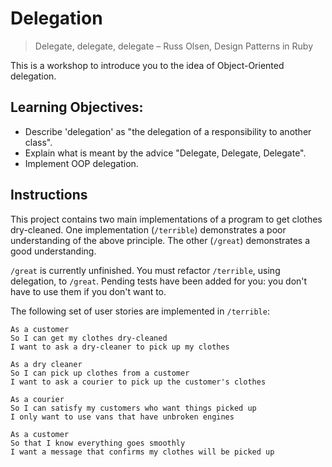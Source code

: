 # Delegation

> Delegate, delegate, delegate
> – Russ Olsen, Design Patterns in Ruby

This is a workshop to introduce you to the idea of Object-Oriented delegation.

## Learning Objectives:

- Describe 'delegation' as "the delegation of a responsibility to another class".
- Explain what is meant by the advice "Delegate, Delegate, Delegate".
- Implement OOP delegation.

## Instructions

This project contains two main implementations of a program to get clothes dry-cleaned. One implementation (`/terrible`) demonstrates a poor understanding of the above principle. The other (`/great`) demonstrates a good understanding.

`/great` is currently unfinished. You must refactor `/terrible`, using delegation, to `/great`. Pending tests have been added for you: you don't have to use them if you don't want to.

The following set of user stories are implemented in `/terrible`:

```
As a customer
So I can get my clothes dry-cleaned
I want to ask a dry-cleaner to pick up my clothes
```

```
As a dry cleaner
So I can pick up clothes from a customer
I want to ask a courier to pick up the customer's clothes
```

```
As a courier
So I can satisfy my customers who want things picked up
I only want to use vans that have unbroken engines
```

```
As a customer
So that I know everything goes smoothly
I want a message that confirms my clothes will be picked up
```
